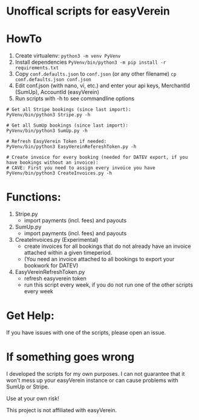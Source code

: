 # Unoffical scripts for easyVerein

# HowTo

1. Create virtualenv:
`python3 -m venv PyVenv`
2. Install dependencies
`PyVenv/bin/python3 -m pip install -r requirements.txt`
3. Copy `conf.defaults.json` to `conf.json` (or any other filename)
`cp conf.defaults.json conf.json`
4. Edit conf.json (with nano, vi, etc.) and enter your api keys, MerchantId (SumUp), AccountId (easyVerein)
5. Run scripts with -h to see commandline options
```
# Get all Stripe bookings (since last import):
PyVenv/bin/python3 Stripe.py -h

# Get all SumUp bookings (since last import):
PyVenv/bin/python3 SumUp.py -h

# Refresh EasyVerein Token if needed:
PyVenv/bin/python3 EasyVereinRefereshToken.py -h

# Create invoice for every booking (needed for DATEV export, if you have bookings without an invoice):
# CAVE: First you need to assign every invoice you have
PyVenv/bin/python3 CreateInvoices.py -h
```

# Functions:
1. Stripe.py
    - import payments (incl. fees) and payouts
2. SumUp.py
    - import payments (incl. fees) and payouts
3. CreateInvoices.py (Experimental)
    - create invoices for all bookings that do not already have an invoice attached within a given timeperiod.
    - (You need an invoice attached to all bookings to export your bookwork for DATEV)
4. EasyVereinRefreshToken.py
    - refresh easyverein token
    - run this script every week, if you do not run one of the other scripts every week

# Get Help:
If you have issues with one of the scripts, please open an issue.

# If something goes wrong
I developed the scripts for my own purposes. I can not guarantee that it won't mess up your easyVerein instance or can cause problems with SumUp or Stripe.

Use at your own risk!

This project is not affiliated with easyVerein.